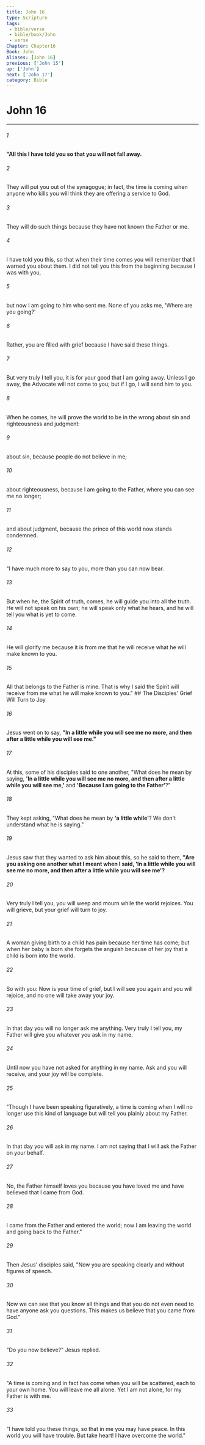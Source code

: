 ```yaml
---
title: John 16
type: Scripture
tags:
 - bible/verse
 - bible/book/John
 - verse
Chapter: Chapter16
Book: John
Aliases: [John 16]
previous: ['John 15']
up: ['John']
next: ['John 17']
category: Bible
---
```

# John 16

***


###### 1 
**"All this I have told you so that you will not fall away.** 

###### 2 
They will put you out of the synagogue; in fact, the time is coming when anyone who kills you will think they are offering a service to God. 

###### 3 
They will do such things because they have not known the Father or me. 

###### 4 
I have told you this, so that when their time comes you will remember that I warned you about them. I did not tell you this from the beginning because I was with you, 

###### 5 
but now I am going to him who sent me. None of you asks me, 'Where are you going?' 

###### 6 
Rather, you are filled with grief because I have said these things. 

###### 7 
But very truly I tell you, it is for your good that I am going away. Unless I go away, the Advocate will not come to you; but if I go, I will send him to you. 

###### 8 
When he comes, he will prove the world to be in the wrong about sin and righteousness and judgment: 

###### 9 
about sin, because people do not believe in me; 

###### 10 
about righteousness, because I am going to the Father, where you can see me no longer; 

###### 11 
and about judgment, because the prince of this world now stands condemned. 

###### 12 
"I have much more to say to you, more than you can now bear. 

###### 13 
But when he, the Spirit of truth, comes, he will guide you into all the truth. He will not speak on his own; he will speak only what he hears, and he will tell you what is yet to come. 

###### 14 
He will glorify me because it is from me that he will receive what he will make known to you. 

###### 15 
All that belongs to the Father is mine. That is why I said the Spirit will receive from me what he will make known to you." ## The Disciples' Grief Will Turn to Joy 

###### 16 
Jesus went on to say, **"In a little while you will see me no more, and then after a little while you will see me."** 

###### 17 
At this, some of his disciples said to one another, "What does he mean by saying, **'In a little while you will see me no more, and then after a little while you will see me,'** and **'Because I am going to the Father'**?" 

###### 18 
They kept asking, "What does he mean by **'a little while'**? We don't understand what he is saying." 

###### 19 
Jesus saw that they wanted to ask him about this, so he said to them, **"Are you asking one another what I meant when I said, 'In a little while you will see me no more, and then after a little while you will see me'?** 

###### 20 
Very truly I tell you, you will weep and mourn while the world rejoices. You will grieve, but your grief will turn to joy. 

###### 21 
A woman giving birth to a child has pain because her time has come; but when her baby is born she forgets the anguish because of her joy that a child is born into the world. 

###### 22 
So with you: Now is your time of grief, but I will see you again and you will rejoice, and no one will take away your joy. 

###### 23 
In that day you will no longer ask me anything. Very truly I tell you, my Father will give you whatever you ask in my name. 

###### 24 
Until now you have not asked for anything in my name. Ask and you will receive, and your joy will be complete. 

###### 25 
"Though I have been speaking figuratively, a time is coming when I will no longer use this kind of language but will tell you plainly about my Father. 

###### 26 
In that day you will ask in my name. I am not saying that I will ask the Father on your behalf. 

###### 27 
No, the Father himself loves you because you have loved me and have believed that I came from God. 

###### 28 
I came from the Father and entered the world; now I am leaving the world and going back to the Father." 

###### 29 
Then Jesus' disciples said, "Now you are speaking clearly and without figures of speech. 

###### 30 
Now we can see that you know all things and that you do not even need to have anyone ask you questions. This makes us believe that you came from God." 

###### 31 
"Do you now believe?" Jesus replied. 

###### 32 
"A time is coming and in fact has come when you will be scattered, each to your own home. You will leave me all alone. Yet I am not alone, for my Father is with me. 

###### 33 
"I have told you these things, so that in me you may have peace. In this world you will have trouble. But take heart! I have overcome the world." 
